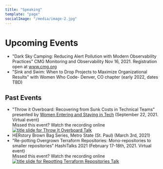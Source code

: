 ```yaml
---
title: "Speaking"
template: "page"
socialImage: "/media/image-2.jpg"
---
```

# Upcoming Events
 * "Dark Sky Camping: Reducing Alert Pollution with Modern Observability Practices" CMG Monitoring and Observability Nov 16, 2021. Registration open at <a href="https://www.cmg.org/2021/02/monitoring-and-observability-november-16/" target="_blank">www.cmg.org</a>
 * "Sink and Swim: When to Drop Projects to Maximize Organizational Results" with Women Who Code- Denver, CO chapter (early 2022, dates TBD)
 
## Past Events
 * "Throw it Overboard: Recovering from Sunk Costs in Technical Teams" presented by <a href="https://www.joinwest.org/" target="_blank">Women Entering and Staying in Tech</a> (September 22, 2021. Virtual event)<br>
   Missed this event? Watch the recording online
   <a href="https://www.youtube.com/watch?v=RT3kUn3xpvI" target="_blank">![title slide for Throw It Overboard Talk](/media/no-sunk-costs.png)</a>
 * HERstory Brown Bag Series, Metro State (St. Paul) (March 3rd, 2021)
 * "Re-potting Overgrown Terraform Repositories: Mono-repositories to smaller repositories" HashiTalks 2021 (February 17-18th, 2021. Virtual event)<br>
   Missed this event? Watch the recording online
   <a href="https://www.youtube.com/watch?v=hLlxOzA3wh8" target="_blank">![title slide for Repotting Terraform Repositories Talk](/media/repotting-overgrown-terraform.png)</a>